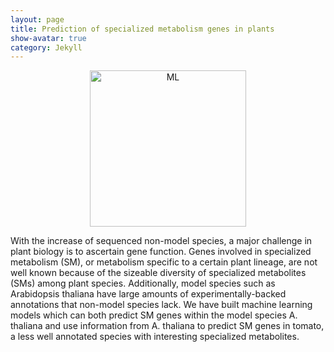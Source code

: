 ```yaml
---
layout: page
title: Prediction of specialized metabolism genes in plants
show-avatar: true
category: Jekyll
---
```



<p align='center'>
	<img src="../img/research/machine-learn.png" alt='ML' height="250px">
</p>

With the increase of sequenced non-model species, a major challenge in plant biology is to ascertain gene function. Genes involved in specialized metabolism (SM), or metabolism specific to a certain plant lineage, are not well known because of the sizeable diversity of specialized metabolites (SMs) among plant species. Additionally, model species such as Arabidopsis thaliana have large amounts of experimentally-backed annotations that non-model species lack. We have built machine learning models which can both predict SM genes within the model species A. thaliana and use information from A. thaliana to predict SM genes in tomato, a less well annotated species with interesting specialized metabolites.  
 
